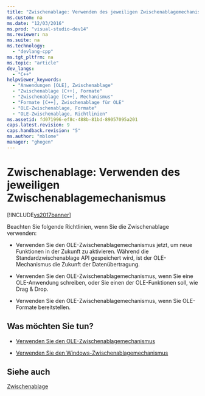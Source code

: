 ```yaml
---
title: "Zwischenablage: Verwenden des jeweiligen Zwischenablagemechanismus"
ms.custom: na
ms.date: "12/03/2016"
ms.prod: "visual-studio-dev14"
ms.reviewer: na
ms.suite: na
ms.technology: 
  - "devlang-cpp"
ms.tgt_pltfrm: na
ms.topic: "article"
dev_langs: 
  - "C++"
helpviewer_keywords: 
  - "Anwendungen [OLE], Zwischenablage"
  - "Zwischenablage [C++], Formate"
  - "Zwischenablage [C++], Mechanismus"
  - "Formate [C++], Zwischenablage für OLE"
  - "OLE-Zwischenablage, Formate"
  - "OLE-Zwischenablage, Richtlinien"
ms.assetid: fd071996-ef8c-488b-81bd-89057095a201
caps.latest.revision: 9
caps.handback.revision: "5"
ms.author: "mblome"
manager: "ghogen"
---
```

# Zwischenablage: Verwenden des jeweiligen Zwischenablagemechanismus
[!INCLUDE[vs2017banner](../assembler/inline/includes/vs2017banner.md)]

Beachten Sie folgende Richtlinien, wenn Sie die Zwischenablage verwenden:  
  
-   Verwenden Sie den OLE\-Zwischenablagemechanismus jetzt, um neue Funktionen in der Zukunft zu aktivieren.  Während die Standardzwischenablage API gespeichert wird, ist der OLE\-Mechanismus die Zukunft der Datenübertragung.  
  
-   Verwenden Sie den OLE\-Zwischenablagemechanismus, wenn Sie eine OLE\-Anwendung schreiben, oder Sie einen der OLE\-Funktionen soll, wie Drag & Drop.  
  
-   Verwenden Sie den OLE\-Zwischenablagemechanismus, wenn Sie OLE\-Formate bereitstellen.  
  
## Was möchten Sie tun?  
  
-   [Verwenden Sie den OLE\-Zwischenablagemechanismus](../mfc/clipboard-using-the-ole-clipboard-mechanism.md)  
  
-   [Verwenden Sie den Windows\-Zwischenablagemechanismus](../mfc/clipboard-using-the-windows-clipboard.md)  
  
## Siehe auch  
 [Zwischenablage](../mfc/clipboard.md)